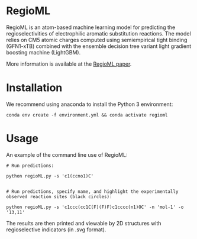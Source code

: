 # RegioML
RegioML is an atom-based machine learning model for predicting the regioselectivities of electrophilic aromatic substitution reactions. The model relies on CM5 atomic charges computed using semiempirical tight binding (GFN1-xTB) combined with the ensemble decision tree variant light gradient boosting machine (LightGBM).

More information is available at the [RegioML paper](https://doi.org/).

# Installation

We recommend using anaconda to install the Python 3 environment:

```conda env create -f environment.yml && conda activate regioml```

# Usage

An example of the command line use of RegioML:

    # Run predictions:

    python regioML.py -s 'c1(ccno1)C'


    # Run predictions, specify name, and highlight the experimentally observed reaction sites (black circles):

    python regioML.py -s 'c1ccc(cc1C(F)(F)F)c1cccc(n1)OC' -n 'mol-1' -o '13,11'

The results are then printed and viewable by 2D structures with regioselective indicators (in .svg format).


